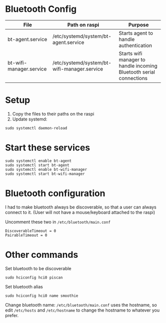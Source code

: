 # Bluetooth Config

| File                    | Path on raspi                               | Purpose                                                             |
| ---                     | ---                                         | ---                                                                 |
| bt-agent.service        | /etc/systemd/system/bt-agent.service        | Starts agent to handle authentication                               |
| bt-wifi-manager.service | /etc/systemd/system/bt-wifi-manager.service | Starts wifi manager to handle incoming Bluetooth serial connections |

# Setup

1. Copy the files to their paths on the raspi
2. Update systemd:

```
sudo systemctl daemon-reload
```

# Start these services

```
sudo systemctl enable bt-agent
sudo systemctl start bt-agent
sudo systemctl enable bt-wifi-manager
sudo systemctl start bt-wifi-manager
```

# Bluetooth configuration

I had to make bluetooth always be discoverable, so that a user can
always connect to it. (User will not have a mouse/keyboard attached to
the raspi)

Uncomment these two in `/etc/bluetooth/main.conf`

```
DiscoverableTimeout = 0
PairableTimeout = 0
```

# Other commands

Set bluetooth to be discoverable

```
sudo hciconfig hci0 piscan
```

Set bluetooth alias

```
sudo hciconfig hci0 name smoothie
```

Change bluetooth name: `/etc/bluetooth/main.conf` uses the hostname,
so edit `/etc/hosts` and `/etc/hostname` to change the hostname to
whatever you prefer.
